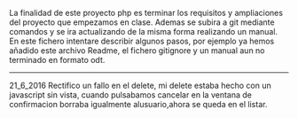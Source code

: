 La finalidad de este proyecto php es terminar los requisitos y ampliaciones del proyecto que empezamos en clase.
Ademas se subira a git mediante comandos y se ira actualizando de la misma forma realizando un manual.
En este fichero intentare describir algunos pasos, por ejemplo ya hemos añadido este archivo Readme, 
el fichero gitignore y un manual aun no terminado en formato odt.
********************
21_6_2016
Rectifico un fallo en el delete, mi delete estaba hecho con un javascript sin vista, cuando pulsabamos cancelar en la
 ventana de confirmacion borraba igualmente alusuario,ahora se queda en el listar.
